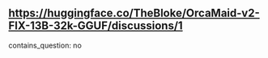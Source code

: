 ## https://huggingface.co/TheBloke/OrcaMaid-v2-FIX-13B-32k-GGUF/discussions/1

contains_question: no